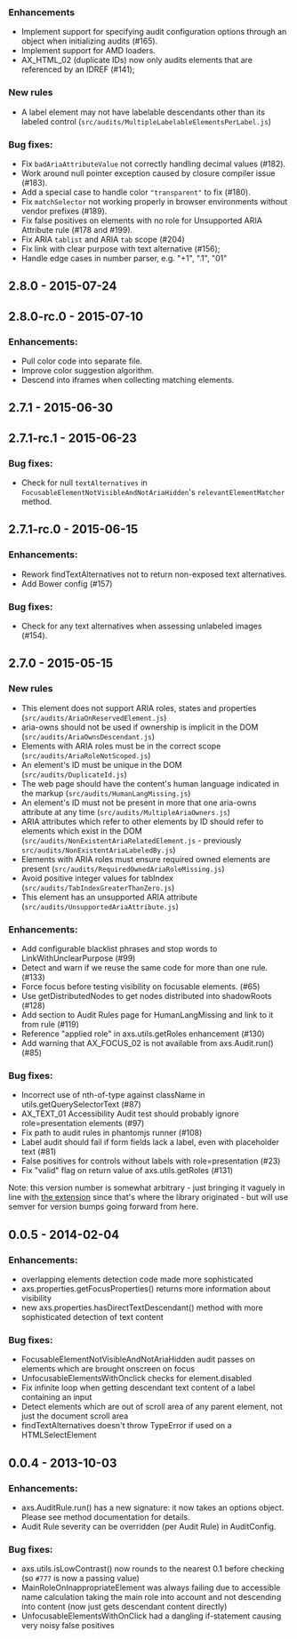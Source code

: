 ### Enhancements

* Implement support for specifying audit configuration options through an object when initializing audits (#165).
* Implement support for AMD loaders.
* AX_HTML_02 (duplicate IDs) now only audits elements that are referenced by an IDREF (#141);

### New rules

* A label element may not have labelable descendants other than its labeled control (`src/audits/MultipleLabelableElementsPerLabel.js`)

### Bug fixes:

* Fix `badAriaAttributeValue` not correctly handling decimal values (#182).
* Work around null pointer exception caused by closure compiler issue (#183).
* Add a special case to handle color `"transparent"` to fix (#180).
* Fix `matchSelector` not working properly in browser environments without vendor prefixes (#189).
* Fix false positives on elements with no role for Unsupported ARIA Attribute rule (#178 and #199).
* Fix ARIA `tablist` and ARIA `tab` scope (#204)
* Fix link with clear purpose with text alternative (#156);
* Handle edge cases in number parser, e.g. "+1", ".1", "01"

## 2.8.0 - 2015-07-24

## 2.8.0-rc.0 - 2015-07-10

### Enhancements:
* Pull color code into separate file.
* Improve color suggestion algorithm.
* Descend into iframes when collecting matching elements.

## 2.7.1 - 2015-06-30

## 2.7.1-rc.1 - 2015-06-23

### Bug fixes:

* Check for null `textAlternatives` in `FocusableElementNotVisibleAndNotAriaHidden`'s `relevantElementMatcher` method.

## 2.7.1-rc.0 - 2015-06-15

### Enhancements:
* Rework findTextAlternatives not to return non-exposed text alternatives.
* Add Bower config (#157)

### Bug fixes:
* Check for any text alternatives when assessing unlabeled images (#154).

## 2.7.0 - 2015-05-15

### New rules
* This element does not support ARIA roles, states and properties (`src/audits/AriaOnReservedElement.js`)
* aria-owns should not be used if ownership is implicit in the DOM (`src/audits/AriaOwnsDescendant.js`)
* Elements with ARIA roles must be in the correct scope (`src/audits/AriaRoleNotScoped.js`)
* An element's ID must be unique in the DOM (`src/audits/DuplicateId.js`)
* The web page should have the content's human language indicated in the markup (`src/audits/HumanLangMissing.js`)
* An element's ID must not be present in more that one aria-owns attribute at any time (`src/audits/MultipleAriaOwners.js`)
* ARIA attributes which refer to other elements by ID should refer to elements which exist in the DOM (`src/audits/NonExistentAriaRelatedElement.js` - previously `src/audits/NonExistentAriaLabeledBy.js`)
* Elements with ARIA roles must ensure required owned elements are present (`src/audits/RequiredOwnedAriaRoleMissing.js`)
* Avoid positive integer values for tabIndex (`src/audits/TabIndexGreaterThanZero.js`)
* This element has an unsupported ARIA attribute (`src/audits/UnsupportedAriaAttribute.js`)

### Enhancements:
* Add configurable blacklist phrases and stop words to LinkWithUnclearPurpose (#99)
* Detect and warn if we reuse the same code for more than one rule. (#133)
* Force focus before testing visibility on focusable elements. (#65)
* Use getDistributedNodes to get nodes distributed into shadowRoots (#128)
* Add section to Audit Rules page for HumanLangMissing and link to it from rule (#119)
* Reference "applied role" in axs.utils.getRoles enhancement (#130)
* Add warning that AX_FOCUS_02 is not available from axs.Audit.run() (#85)

### Bug fixes:
* Incorrect use of nth-of-type against className in utils.getQuerySelectorText (#87)
* AX_TEXT_01 Accessibility Audit test should probably ignore role=presentation elements (#97)
* Fix path to audit rules in phantomjs runner (#108)
* Label audit should fail if form fields lack a label, even with placeholder text (#81)
* False positives for controls without labels with role=presentation (#23)
* Fix "valid" flag on return value of axs.utils.getRoles (#131)

Note: this version number is somewhat arbitrary - just bringing it vaguely in line with [the extension](https://github.com/GoogleChrome/accessibility-developer-tools-extension) since that's where the library originated - but will use semver for version bumps going forward from here.

## 0.0.5 - 2014-02-04

### Enhancements:
* overlapping elements detection code made more sophisticated
* axs.properties.getFocusProperties() returns more information about visibility
* new axs.properties.hasDirectTextDescendant() method with more sophisticated detection of text content

### Bug fixes:
* FocusableElementNotVisibleAndNotAriaHidden audit passes on elements which are brought onscreen on focus
* UnfocusableElementsWithOnclick checks for element.disabled
* Fix infinite loop when getting descendant text content of a label containing an input
* Detect elements which are out of scroll area of any parent element, not just the document scroll area
* findTextAlternatives doesn't throw TypeError if used on a HTMLSelectElement

## 0.0.4 - 2013-10-03

### Enhancements:

* axs.AuditRule.run() has a new signature: it now takes an options object. Please see method documentation for details.
* Audit Rule severity can be overridden (per Audit Rule) in AuditConfig.

### Bug fixes:

* axs.utils.isLowContrast() now rounds to the nearest 0.1 before checking (so `#777` is now a passing value)
* MainRoleOnInappropriateElement was always failing due to accessible name calculation taking the main role into account and not descending into content (now just gets descendant content directly)
* UnfocusableElementsWithOnClick had a dangling if-statement causing very noisy false positives
